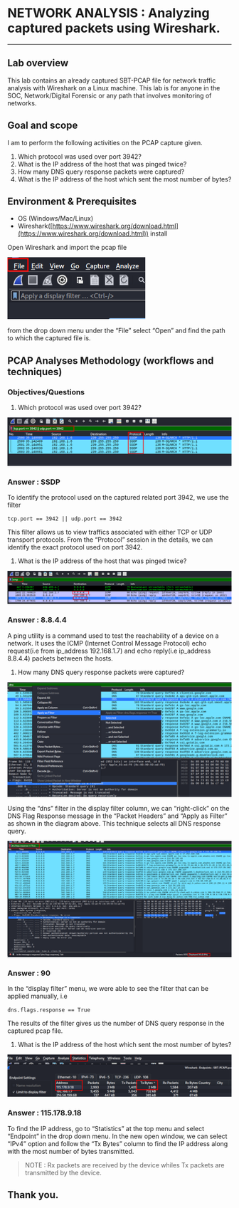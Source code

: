 # NETWORK ANALYSIS : Analyzing captured packets using Wireshark.

---

## Lab overview

This lab contains an already captured SBT-PCAP file for network traffic analysis with Wireshark on a Linux machine. This lab is for anyone in the SOC, Network/Digital Forensic or any path that involves monitoring of networks.

## Goal and scope

I am to perform the following activities on the PCAP capture given.

1. Which protocol was used over port 3942?
2. What is the IP address of the host that was pinged twice?
3. How many DNS query response packets were captured?
4. What is the IP address of the host which sent the most number of bytes?

## Environment & Prerequisites

- OS (Windows/Mac/Linux)
- Wireshark([https://www.wireshark.org/download.html](https://www.wireshark.org/download.html)) install

Open Wireshark and import the pcap file

![image.png](NETWORK%20ANALYSIS%20Analyzing%20captured%20packets%20using%20%2028c2ec062bfd802589d6f7bc75bf2a97/image.png)

from the drop down menu under the “File” select “Open” and find the path to which the captured file is.

## PCAP Analyses Methodology (workflows and techniques)

### Objectives/Questions

1. Which protocol was used over port 3942?

![image.png](NETWORK%20ANALYSIS%20Analyzing%20captured%20packets%20using%20%2028c2ec062bfd802589d6f7bc75bf2a97/image%201.png)

### Answer : SSDP

To identify the protocol used on the captured related port 3942, we use the filter 

```
tcp.port == 3942 || udp.port == 3942
```

This filter allows us to view traffics associated with either TCP or UDP transport protocols. From the “Protocol” session in the details, we can identify the exact protocol used on port 3942.

1. What is the IP address of the host that was pinged twice?

![image.png](NETWORK%20ANALYSIS%20Analyzing%20captured%20packets%20using%20%2028c2ec062bfd802589d6f7bc75bf2a97/image%202.png)

### Answer : 8.8.4.4

A ping utility is a command used to test the reachability of a device on a network. It uses the ICMP (Internet Control Message Protocol) echo request(i.e from ip_address 192.168.1.7) and echo reply(i.e ip_address 8.8.4.4) packets between the hosts.

1. How many DNS query response packets were captured?

![Screenshot 2025-10-16 033954.png](NETWORK%20ANALYSIS%20Analyzing%20captured%20packets%20using%20%2028c2ec062bfd802589d6f7bc75bf2a97/Screenshot_2025-10-16_033954.png)

Using the “dns” filter in the display filter column, we can “right-click” on the DNS Flag Response message in the “Packet Headers” and “Apply as Filter” as shown in the diagram above. This technique selects all DNS response query.

![image.png](NETWORK%20ANALYSIS%20Analyzing%20captured%20packets%20using%20%2028c2ec062bfd802589d6f7bc75bf2a97/image%203.png)

### Answer : 90

In the “display filter” menu, we were able to see the filter that can be applied manually, i.e 

```
dns.flags.response == True
```

The results of the filter gives us the number of DNS query response in the captured pcap file.

1. What is the IP address of the host which sent the most number of bytes?

![image.png](NETWORK%20ANALYSIS%20Analyzing%20captured%20packets%20using%20%2028c2ec062bfd802589d6f7bc75bf2a97/image%204.png)

### Answer : 115.178.9.18

To find the IP address, go to “Statistics” at the top menu and select “Endpoint” in the drop down menu. In the new open window, we can select “IPv4” option and follow the “Tx Bytes” column to find the IP address along with the most number of bytes transmitted.

> NOTE : Rx packets are received by the device whiles Tx packets are transmitted by the device.
> 

## Thank you.